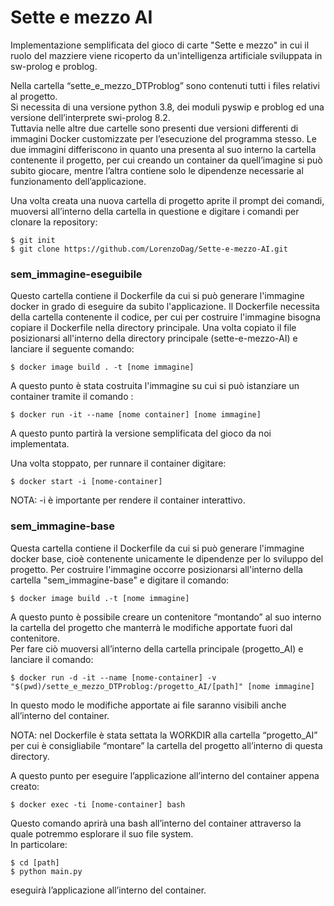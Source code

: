 # Sette e mezzo AI

Implementazione semplificata del gioco di carte "Sette e mezzo" in cui il ruolo del mazziere viene ricoperto da un'intelligenza artificiale sviluppata in sw-prolog e problog.

Nella cartella “sette_e_mezzo_DTProblog” sono contenuti tutti i files relativi al progetto.  
Si necessita di una versione python 3.8, dei moduli pyswip e problog ed una versione dell’interprete swi-prolog 8.2.  
Tuttavia nelle altre due cartelle sono presenti due versioni differenti di immagini Docker customizzate per l’esecuzione del programma stesso. Le due immagini differiscono in quanto una presenta al suo interno la cartella contenente il progetto, per cui creando un container da quell’imagine si può subito giocare, mentre l’altra contiene solo le dipendenze necessarie al funzionamento dell’applicazione.

Una volta creata una nuova cartella di progetto aprite il prompt dei comandi, muoversi all’interno della cartella in questione e digitare i comandi per clonare la repository:

    $ git init
    $ git clone https://github.com/LorenzoDag/Sette-e-mezzo-AI.git
  
  
### <a id="sem_immagineeseguibile_6"></a>sem_immagine-eseguibile

Questo cartella contiene il Dockerfile da cui si può generare l'immagine docker in grado di eseguire da subito l'applicazione.
Il Dockerfile necessita della cartella contenente il codice, per cui per costruire l'immagine bisogna copiare il Dockerfile nella directory principale.
Una volta copiato il file posizionarsi all'interno della directory principale (sette-e-mezzo-AI) e lanciare il seguente comando:

    $ docker image build . -t [nome immagine]

A questo punto è stata costruita l'immagine su cui si può istanziare un container tramite il comando :

    $ docker run -it --name [nome container] [nome immagine]

A questo punto partirà la versione semplificata del gioco da noi implementata.

Una volta stoppato, per runnare il container digitare:

    $ docker start -i [nome-container]

NOTA: -i è importante per rendere il container interattivo.

### <a id="sem_immaginebase_24"></a>sem_immagine-base

Questa cartella contiene il Dockerfile da cui si può generare l'immagine docker base, cioè contenente unicamente le dipendenze per lo sviluppo del progetto.
Per costruire l'immagine occorre posizionarsi all'interno della cartella "sem_immagine-base" e digitare il comando:
  
    $ docker image build .-t [nome immagine]

A questo punto è possibile creare un contenitore “montando” al suo interno la cartella del progetto che manterrà le modifiche apportate fuori dal contenitore.  
Per fare ciò muoversi all’interno della cartella principale (progetto_AI) e lanciare il comando:

    $ docker run -d -it --name [nome-container] -v "$(pwd)/sette_e_mezzo_DTProblog:/progetto_AI/[path]" [nome immagine]

In questo modo le modifiche apportate ai file saranno visibili anche all’interno del container.

NOTA: nel Dockerfile è stata settata la WORKDIR alla cartella “progetto_AI” per cui è consigliabile “montare” la cartella del progetto all’interno di questa directory.

A questo punto per eseguire l’applicazione all’interno del container appena creato:

    $ docker exec -ti [nome-container] bash

Questo comando aprirà una bash all’interno del container attraverso la quale potremmo esplorare il suo file system.  
In particolare:

    $ cd [path]
    $ python main.py

eseguirà l’applicazione all’interno del container.

